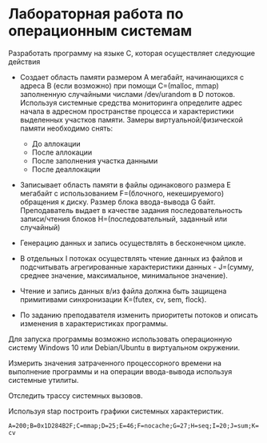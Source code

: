 # Лабораторная работа по операционным системам
Разработать программу на языке С, которая осуществляет следующие действия

* Создает область памяти размером A мегабайт, начинающихся с адреса B (если возможно) при помощи C=(malloc, mmap) заполненную случайными числами /dev/urandom в D потоков. Используя системные средства мониторинга определите адрес начала в адресном пространстве процесса и характеристики выделенных участков памяти. Замеры виртуальной/физической памяти необходимо снять:

    * До аллокации
    * После аллокации
    * После заполнения участка данными
    * После деаллокации
* Записывает область памяти в файлы одинакового размера E мегабайт с использованием F=(блочного, некешируемого) обращения к диску. Размер блока ввода-вывода G байт. Преподаватель выдает в качестве задания последовательность записи/чтения блоков H=(последовательный, заданный  или случайный)

* Генерацию данных и запись осуществлять в бесконечном цикле.

* В отдельных I потоках осуществлять чтение данных из файлов и подсчитывать агрегированные характеристики данных - J=(сумму, среднее значение, максимальное, минимальное значение).

* Чтение и запись данных в/из файла должна быть защищена примитивами синхронизации K=(futex, cv, sem, flock).

* По заданию преподавателя изменить приоритеты потоков и описать изменения в характеристиках программы.

Для запуска программы возможно использовать операционную систему Windows 10 или  Debian/Ubuntu в виртуальном окружении.

Измерить значения затраченного процессорного времени на выполнение программы и на операции ввода-вывода используя системные утилиты.

Отследить трассу системных вызовов.

Используя stap построить графики системных характеристик.

```A=200;B=0x1D284B2F;C=mmap;D=25;E=46;F=nocache;G=27;H=seq;I=20;J=sum;K=cv```